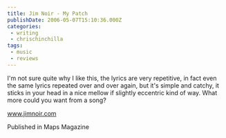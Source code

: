 ```yaml
---
title: Jim Noir - My Patch
publishDate: 2006-05-07T15:10:36.000Z
categories:
 - writing
 - chrischinchilla
tags: 
 - music 
 - reviews
---
```


I'm not sure quite why I like this, the lyrics are very repetitive, in fact even the same lyrics repeated over and over again, but it's simple and catchy, it sticks in your head in a nice mellow if slightly eccentric kind of way. What more could you want from a song?

<a href='https://www.jimnoir.com' target='_blank'>www.jimnoir.com</a>

Published in Maps Magazine
